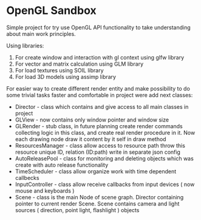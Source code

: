 # OpenGL Sandbox
Simple project for try use OpenGL API functionality to take understanding about main work principles.

Using libraries:
1. For create window and interaction with gl context using glfw library
2. For vector and matrix calculation using GLM library
3. For load textures using SOIL library
4. For load 3D models using assimp library

For easier way to create different render entity and make possibility to do some trivial tasks faster and comfortable in project were add next classes:
* Director - class which contains and give access to all main classes in project
* GLView - now contains only window pointer and window size
* GLRender - stub class, in future planning create render commands collecting logic in this class, and create real render procedure in it. Now each drawing node draw it content by it self in draw method
* ResourcesManager - class allow access to resource path throw this resource unique ID, relation (ID:path) write in separate json config
* AutoReleasePool - class for monitoring and deleting objects which was create with auto release functionality
* TimeScheduler - class allow organize work with time dependent callbecks
* InputController - class allow receive callbacks from input devices ( now mouse and keyboards )
* Scene - class is the main Node of scene graph. Director containing pointer to current render Scene. Scene contains camera and light sources ( direction, point light, flashlight ) objects
